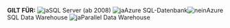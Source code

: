 <Token>**GILT FÜR:** ![ja](media/yes.png)SQL Server (ab 2008) ![ja](media/yes.png)Azure SQL-Datenbank![nein](media/no.png)Azure SQL Data Warehouse ![ja](media/yes.png)Parallel Data Warehouse</Token>

